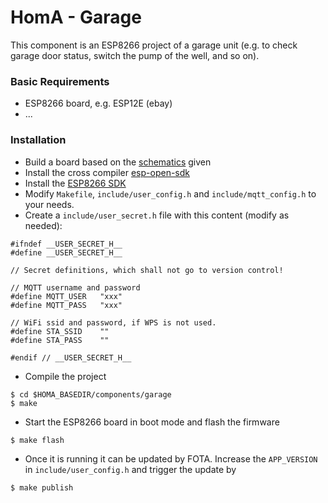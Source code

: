 # HomA - Garage
This component is an ESP8266 project of a garage unit (e.g. to check garage door status, switch the pump of the well, and so on). 

### Basic Requirements
* ESP8266 board, e.g. ESP12E (ebay)
* ...

### Installation
* Build a board based on the [schematics](schematics/garage-esp12-v001.pdf) given
* Install the cross compiler [esp-open-sdk](https://github.com/pfalcon/esp-open-sdk)
* Install the [ESP8266 SDK](https://github.com/espressif/ESP8266_NONOS_SDK)
* Modify ```Makefile```, ```include/user_config.h``` and ```include/mqtt_config.h``` to your needs.
* Create a ```include/user_secret.h``` file with this content (modify as needed):
```none
#ifndef __USER_SECRET_H__
#define __USER_SECRET_H__

// Secret definitions, which shall not go to version control!

// MQTT username and password
#define MQTT_USER	"xxx"
#define MQTT_PASS	"xxx"

// WiFi ssid and password, if WPS is not used.
#define STA_SSID	""
#define STA_PASS	""

#endif // __USER_SECRET_H__

```
* Compile the project
```none
$ cd $HOMA_BASEDIR/components/garage
$ make
```
* Start the ESP8266 board in boot mode and flash the firmware
```none
$ make flash
```
* Once it is running it can be updated by FOTA. Increase the ```APP_VERSION``` in ```include/user_config.h``` and trigger the update by
```none
$ make publish
```

